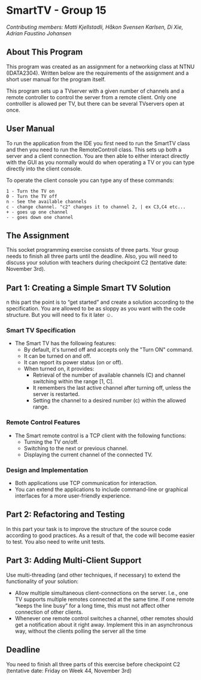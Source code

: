 # SmartTV - Group 15
_Contributing members: Matti Kjellstadli, Håkon Svensen Karlsen, Di Xie, Adrian Faustino Johansen_

## About This Program
This program was created as an assignment for a networking class at NTNU (IDATA2304).
Written below are the requirements of the assignment and a short user manual for the program itself.

This program sets up a TVserver with a given number of channels and a remote controller 
to control the server from a remote client. Only one controlller is allowed per TV, but there can
be several TVservers open at once.

## User Manual
To run the application from the IDE you first need to run the SmartTV class and then you need to run the 
RemoteControll class. This sets up both a server and a client connection. You are then able to either interact directly 
with the GUI as you normally would do when operating a TV or you can type directly into the client console.

To operate the client console you can type any of these commands:
```
1 - Turn the TV on
0 - Turn the TV off
n - See the available channels
c - change channel. "c2" changes it to channel 2, | ex C3,C4 etc...
+ - goes up one channel
- - goes down one channel
```
## The Assignment
This socket programming exercise consists of three parts. Your group needs to finish all three parts until the deadline. 
Also, you will need to discuss your solution with teachers during checkpoint C2 (tentative date: November 3rd).

## Part 1: Creating a Simple Smart TV Solution

n this part the point is to “get started” and create a solution according to the specification.
You are allowed to be as sloppy as you want with the code structure. But you will need to fix
it later ☺.

### Smart TV Specification

- The Smart TV has the following features:
    - By default, it's turned off and accepts only the "Turn ON" command.
    - It can be turned on and off.
    - It can report its power status (on or off).
    - When turned on, it provides:
        - Retrieval of the number of available channels (C) and channel switching within the range [1, C].
        - It remembers the last active channel after turning off, unless the server is restarted.
        - Setting the channel to a desired number (c) within the allowed range.

### Remote Control Features

- The Smart remote control is a TCP client with the following functions:
    - Turning the TV on/off.
    - Switching to the next or previous channel.
    - Displaying the current channel of the connected TV.


### Design and Implementation

- Both applications use TCP communication for interaction.
- You can extend the applications to include command-line or graphical interfaces for a more user-friendly experience.



## Part 2: Refactoring and Testing

In this part your task is to improve the structure of the source code according to good
practices. As a result of that, the code will become easier to test. You also need to write unit
tests.

## Part 3: Adding Multi-Client Support

Use multi-threading (and other techniques, if necessary) to extend the functionality of your
solution:
 - Allow multiple simultaneous client-connections on the server. I.e., one TV supports
   multiple remotes connected at the same time. If one remote “keeps the line busy”
   for a long time, this must not affect other connection of other clients.
 - Whenever one remote control switches a channel, other remotes should get a 
   notification about it right away. Implement this in an asynchronous way, without the
   clients polling the server all the time

## Deadline

You need to finish all three parts of this exercise before checkpoint C2 (tentative date: Friday
on Week 44, November 3rd)